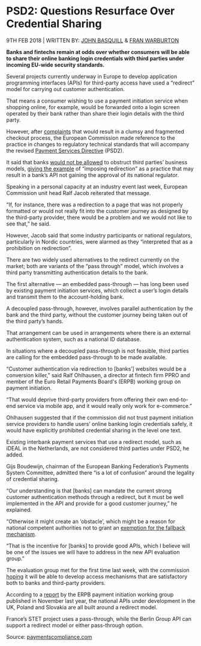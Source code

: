 # PSD2: Questions Resurface Over Credential Sharing

9TH FEB 2018 | WRITTEN BY: [JOHN BASQUILL](https://paymentscompliance.com/users/johnbpaymentscompliancecom) & [FRAN WARBURTON](https://paymentscompliance.com/users/franwgamblingcompliancecom)

**Banks and fintechs remain at odds over whether consumers will be able to share their online banking login credentials with third parties under incoming EU-wide security standards.**

Several projects currently underway in Europe to develop application programming interfaces (APIs) for third-party access have used a “redirect” model for carrying out customer authentication.

That means a consumer wishing to use a payment initiation service when shopping online, for example, would be forwarded onto a login screen operated by their bank rather than share their login details with the third party.

However, after [complaints](https://paymentscompliance.com/premium-content/insights_analysis/%E2%80%98authentication-redirection%E2%80%99-proves-problematic-under-psd2) that would result in a clumsy and fragmented checkout process, the European Commission made reference to the practice in changes to regulatory technical standards that will accompany the revised [Payment Services Directive](https://paymentscompliance.com/psd2-portal) (PSD2).

It said that banks [would not be allowed](https://paymentscompliance.com/premium-content/insights_analysis/european-commission-takes-tough-line-psd2-%E2%80%98redirection%E2%80%99) to obstruct third parties’ business models, [giving the example](https://paymentscompliance.com/premium-content/insights_analysis/european-commission-adopts-psd2-technical-standards) of “imposing redirection” as a practice that may result in a bank’s API not gaining the approval of its national regulator.

Speaking in a personal capacity at an industry event last week, European Commission unit head Ralf Jacob reiterated that message.

“If, for instance, there was a redirection to a page that was not properly formatted or would not really fit into the customer journey as designed by the third-party provider, there would be a problem and we would not like to see that,” he said.

However, Jacob said that some industry participants or national regulators, particularly in Nordic countries, were alarmed as they “interpreted that as a prohibition on redirection”.

There are two widely used alternatives to the redirect currently on the market; both are variants of the “pass through” model, which involves a third party transmitting authentication details to the bank.

The first alternative — an embedded pass-through — has long been used by existing payment initiation services, which collect a user’s login details and transmit them to the account-holding bank.

A decoupled pass-through, however, involves parallel authentication by the bank and the third party, without the customer journey being taken out of the third party’s hands.

That arrangement can be used in arrangements where there is an external authentication system, such as a national ID database.

In situations where a decoupled pass-through is not feasible, third parties are calling for the embedded pass-through to be made available.

“Customer authentication via redirection to [banks’] websites would be a conversion killer,” said Ralf Ohlhausen, a director at fintech firm PPRO and member of the Euro Retail Payments Board's (ERPB) working group on payment initiation.

“That would deprive third-party providers from offering their own end-to-end service via mobile app, and it would really only work for e-commerce.”

Ohlhausen suggested that if the commission did not trust payment initiation service providers to handle users’ online banking login credentials safely, it would have explicitly prohibited credential sharing in the level one text.

Existing interbank payment services that use a redirect model, such as iDEAL in the Netherlands, are not considered third parties under PSD2, he added.

Gijs Boudewijn, chairman of the European Banking Federation’s Payments System Committee, admitted there “is a lot of confusion” around the legality of credential sharing.

“Our understanding is that [banks] can mandate the current strong customer authentication methods through a redirect, but it must be well implemented in the API and provide for a good customer journey,” he explained.

“Otherwise it might create an ‘obstacle’, which might be a reason for national competent authorities not to grant an [exemption for the fallback mechanism](https://paymentscompliance.com/premium-content/insights_analysis/eba-takes-technical-standards-battle-commission).

“That is the incentive for [banks] to provide good APIs, which I believe will be one of the issues we will have to address in the new API evaluation group.”

The evaluation group met for the first time last week, with the commission [hoping](https://paymentscompliance.com/premium-content/insights_analysis/psd2-commission-pins-hopes-new-api-working-group) it will be able to develop access mechanisms that are satisfactory both to banks and third-party providers.

According to a [report](https://www.ecb.europa.eu/paym/retpaym/shared/pdf/8th-ERPB-meeting/PIS_working_group_report.pdf?483e4d28242cd84322850a01e549d116) by the ERPB payment initiation working group published in November last year, the national APIs under development in the UK, Poland and Slovakia are all built around a redirect model.

France’s STET project uses a pass-through, while the Berlin Group API can support a redirect model or either pass-through option.

Source: [paymentscompliance.com](https://paymentscompliance.com/premium-content/insights_analysis/psd2-questions-resurface-over-credential-sharing)